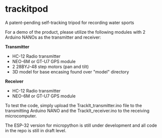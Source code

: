 # trackitpod

A patent-pending self-tracking tripod for recording water sports

For a demo of the product, please utilize the following modules with 2 Arduino NANOs as the transmitter and receiver:

**Transmitter**
- HC-12 Radio transmitter
- NEO-6M or GT-U7 GPS module
- 2 28BYJ-48 step motors (pan and tilt)
- 3D model for base encasing found over "model" directory

**Receiver**
- HC-12 Radio transmitter
- NEO-6M or GT-U7 GPS module

To test the code, simply upload the TrackIt_transmitter.ino file to the transmitting Arduino NANO and the TrackIt_receiver.ino to the receiving microcomputer.

The ESP-32 version for micropython is still under development and all code in the repo is still in draft level.
